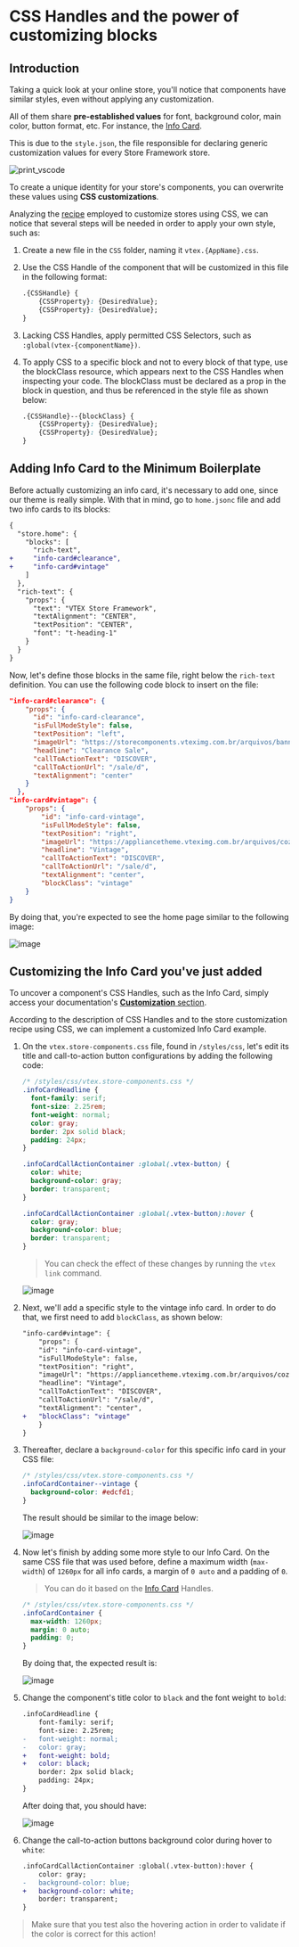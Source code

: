 # CSS Handles and the power of customizing blocks

## Introduction

Taking a quick look at your online store, you'll notice that components have similar styles, even without applying any customization.

All of them share **pre-established values** for font, background color, main color, button format, etc. For instance, the [Info Card](https://developers.vtex.com/docs/guides/vtex-store-components-infocard).

This is due to the `style.json`, the file responsible for declaring generic customization values for every Store Framework store.

![print_vscode](https://user-images.githubusercontent.com/19495917/90165970-e0274600-dd6f-11ea-908d-a9f50b1b90a1.png)

To create a unique identity for your store's components, you can overwrite these values using **CSS customizations**.

Analyzing the [recipe](https://developers.vtex.com/docs/guides/vtex-io-documentation-using-css-handles-for-store-customization) employed to customize stores using CSS, we can notice that several steps will be needed in order to apply your own style, such as:

1. Create a new file in the `CSS` folder, naming it `vtex.{AppName}.css`.
2. Use the CSS Handle of the component that will be customized in this file in the following format:

   ```css
   .{CSSHandle} {
       {CSSProperty}: {DesiredValue};
       {CSSProperty}: {DesiredValue};
   }
   ```

3. Lacking CSS Handles, apply permitted CSS Selectors, such as `:global(vtex-{componentName})`.
4. To apply CSS to a specific block and not to every block of that type, use the blockClass resource, which appears next to the CSS Handles when inspecting your code. The blockClass must be declared as a prop in the block in question, and thus be referenced in the style file as shown below:

   ```css
   .{CSSHandle}--{blockClass} {
       {CSSProperty}: {DesiredValue};
       {CSSProperty}: {DesiredValue};
   }
   ```

## Adding Info Card to the Minimum Boilerplate

Before actually customizing an info card, it's necessary to add one, since our theme is really simple. With that in mind, go to `home.jsonc` file and add two info cards to its blocks:

```diff
{
  "store.home": {
    "blocks": [
      "rich-text",
+     "info-card#clearance",
+     "info-card#vintage"
    ]
  },
  "rich-text": {
    "props": {
      "text": "VTEX Store Framework",
      "textAlignment": "CENTER",
      "textPosition": "CENTER",
      "font": "t-heading-1"
    }
  }
}
```

Now, let's define those blocks in the same file, right below the `rich-text` definition. You can use the following code block to insert on the file:

```json
"info-card#clearance": {
    "props": {
      "id": "info-card-clearance",
      "isFullModeStyle": false,
      "textPosition": "left",
      "imageUrl": "https://storecomponents.vteximg.com.br/arquivos/banner-infocard2.png",
      "headline": "Clearance Sale",
      "callToActionText": "DISCOVER",
      "callToActionUrl": "/sale/d",
      "textAlignment": "center"
    }
  },
"info-card#vintage": {
    "props": {
        "id": "info-card-vintage",
        "isFullModeStyle": false,
        "textPosition": "right",
        "imageUrl": "https://appliancetheme.vteximg.com.br/arquivos/cozinha-rosa-min.png",
        "headline": "Vintage",
        "callToActionText": "DISCOVER",
        "callToActionUrl": "/sale/d",
        "textAlignment": "center",
        "blockClass": "vintage"
    }
}
```

By doing that, you're expected to see the home page similar to the following image:

![image](https://user-images.githubusercontent.com/19495917/90164957-66db2380-dd6e-11ea-88ea-c3a19b741b5b.png)

## Customizing the Info Card you've just added

To uncover a component's CSS Handles, such as the Info Card, simply access your documentation's [**Customization** section](https://developers.vtex.com/docs/guides/vtex-store-components-infocard#customization).

According to the description of CSS Handles and to the store customization recipe using CSS, we can implement a customized Info Card example.

1. On the `vtex.store-components.css` file, found in `/styles/css`, let's edit its title and call-to-action button configurations by adding the following code:

   ```css
   /* /styles/css/vtex.store-components.css */
   .infoCardHeadline {
     font-family: serif;
     font-size: 2.25rem;
     font-weight: normal;
     color: gray;
     border: 2px solid black;
     padding: 24px;
   }

   .infoCardCallActionContainer :global(.vtex-button) {
     color: white;
     background-color: gray;
     border: transparent;
   }

   .infoCardCallActionContainer :global(.vtex-button):hover {
     color: gray;
     background-color: blue;
     border: transparent;
   }
   ```

   > You can check the effect of these changes by running the `vtex link` command.

   ![image](https://user-images.githubusercontent.com/19495917/90165063-82dec500-dd6e-11ea-8b0d-802fa5afc17f.png)

2. Next, we'll add a specific style to the vintage info card. In order to do that, we first need to add `blockClass`, as shown below:

   ```diff
   "info-card#vintage": {
       "props": {
       "id": "info-card-vintage",
       "isFullModeStyle": false,
       "textPosition": "right",
       "imageUrl": "https://appliancetheme.vteximg.com.br/arquivos/cozinha-rosa-min.png",
       "headline": "Vintage",
       "callToActionText": "DISCOVER",
       "callToActionUrl": "/sale/d",
       "textAlignment": "center",
   +   "blockClass": "vintage"
       }
   }
   ```

3. Thereafter, declare a `background-color` for this specific info card in your CSS file:

   ```css
   /* /styles/css/vtex.store-components.css */
   .infoCardContainer--vintage {
     background-color: #edcfd1;
   }
   ```

   The result should be similar to the image below:

   ![image](https://user-images.githubusercontent.com/19495917/90165339-e4069880-dd6e-11ea-89bf-80e63a25ffb4.png)

4. Now let's finish by adding some more style to our Info Card. On the same CSS file that was used before, define a maximum width (`max-width`) of `1260px` for all info cards, a margin of `0 auto` and a padding of `0`.

   > You can do it based on the [Info Card](https://developers.vtex.com/docs/guides/vtex-store-components-infocard#customization) Handles.

   ```css
   /* /styles/css/vtex.store-components.css */
   .infoCardContainer {
     max-width: 1260px;
     margin: 0 auto;
     padding: 0;
   }
   ```

   By doing that, the expected result is:

   ![image](https://user-images.githubusercontent.com/19495917/90165563-38aa1380-dd6f-11ea-9343-843ccc83d2f7.png)

5. Change the component's title color to `black` and the font weight to `bold`:

   ```diff
   .infoCardHeadline {
       font-family: serif;
       font-size: 2.25rem;
   -   font-weight: normal;
   -   color: gray;
   +   font-weight: bold;
   +   color: black;
       border: 2px solid black;
       padding: 24px;
   }
   ```

   After doing that, you should have:

   ![image](https://user-images.githubusercontent.com/19495917/90165764-8d4d8e80-dd6f-11ea-92f6-cadce9318dff.png)

6. Change the call-to-action buttons background color during hover to `white`:

   ```diff
   .infoCardCallActionContainer :global(.vtex-button):hover {
       color: gray;
   -   background-color: blue;
   +   background-color: white;
       border: transparent;
   }
   ```

> Make sure that you test also the hovering action in order to validate if the color is correct for this action!
